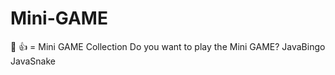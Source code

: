 # Mini-GAME
:rainbow: :+1: = Mini GAME Collection
Do you want to play the  Mini GAME?
JavaBingo
JavaSnake
